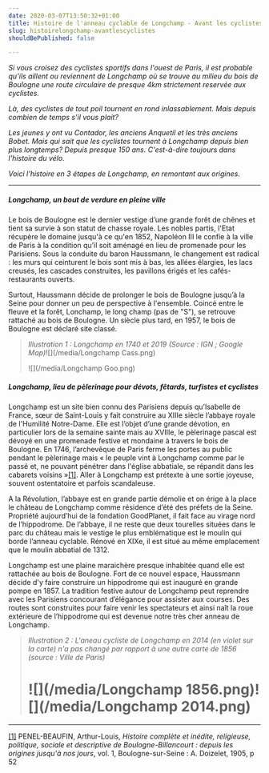 ```yaml
---
date: 2020-03-07T13:50:32+01:00
title: Histoire de l'anneau cyclable de Longchamp - Avant les cyclistes- 1/3
slug: histoirelongchamp-avantlescyclistes
shouldBePublished: false

---
```

_Si vous croisez des cyclistes sportifs dans l'ouest de Paris, il est probable qu’ils aillent ou reviennent de Longchamp où se trouve au milieu du bois de Boulogne une route circulaire de presque 4km strictement reservée aux cyclistes._

_Là, des cyclistes de tout poil tournent en rond inlassablement. Mais depuis combien de temps s'il vous plait?_

_Les jeunes y ont vu Contador, les anciens Anquetil et les très anciens Bobet. Mais qui sait que les cyclistes tournent à Longchamp depuis bien plus longtemps? Depuis presque 150 ans. C'est-à-dire toujours dans l'histoire du vélo._

_Voici l'histoire en 3 étapes de Longchamp, en remontant aux origines._

***

##### Longchamp, un bout de verdure en pleine ville

Le bois de Boulogne est le dernier vestige d’une grande forêt de chênes et tient sa survie à son statut de chasse royale. Les nobles partis, l'Etat récupère le domaine jusqu'à ce qu'en 1852, Napoléon III le confie à la ville de Paris à la condition qu’il soit aménagé en lieu de promenade pour les Parisiens. Sous la conduite du baron Haussmann, le changement est radical : les murs qui ceinturent le bois sont mis à bas, les allées élargies, les lacs creusés, les cascades construites, les pavillons érigés et les cafés-restaurants ouverts.

Surtout, Haussmann décide de prolonger le bois de Boulogne jusqu’à la Seine pour donner un peu de perspective à l'ensemble. Coincé entre le fleuve et la forêt, Lonchamp, le long champ (pas de "S"), se retrouve rattaché au bois de Boulogne. Un siècle plus tard, en 1957, le bois de Boulogne est déclaré site classé. 

> _Illustration 1 : Longchamp en 1740 et 2019 (Source : IGN ; Google Map)_![](/media/Longchamp Cass.png)
>
> ![](/media/Longchamp Goo.png)

##### Longchamp, lieu de pèlerinage pour dévots, fêtards, turfistes et cyclistes

Longchamp est un site bien connu des Parisiens depuis qu’Isabelle de France, sœur de Saint-Louis y fait construire au XIIIe siècle l’abbaye royale de l'Humilité Notre-Dame. Elle est l’objet d’une grande dévotion, en particulier lors de la semaine sainte mais au XVIIIe, le pèlerinage pascal est dévoyé en une promenade festive et mondaine à travers le bois de Boulogne. En 1746, l’archevêque de Paris ferme les portes au public pendant le pèlerinage mais « le peuple vint à Longchamp comme par le passé et, ne pouvant pénétrer dans l'église abbatiale, se répandit dans les cabarets voisins »[\[1\]](#_ftn1). Aller à Longchamp est prétexte à une sortie joyeuse, souvent ostentatoire et parfois scandaleuse.

A la Révolution, l’abbaye est en grande partie démolie et on érige à la place le château de Longchamp comme résidence d’été des préfets de la Seine. Propriété aujourd’hui de la fondation GoodPlanet, il fait face au virage nord de l’hippodrome. De l’abbaye, il ne reste que deux tourelles situées dans le parc du château mais le vestige le plus emblématique est le moulin qui borde l’anneau cyclable. Rénové en XIXe, il est situé au même emplacement que le moulin abbatial de 1312.

Longchamp est une plaine maraichère presque inhabitée quand elle est rattachée au bois de Boulogne. Fort de ce nouvel espace, Haussmann décide d'y faire construire un hippodrome qui est inauguré en grande pompe en 1857. La tradition festive autour de Longchamp peut reprendre avec les Parisiens concourant d’élégance pour assister aux courses. Des routes sont construites pour faire venir les spectateurs et ainsi naît la roue extérieure de l’hippodrome qui est devenue notre très cher anneau de Longchamp.

> _Illustration 2 : L'aneau cycliste de Longchamp en 2014 (en violet sur la carte) n'a pas changé par rapport à une autre carte de 1856 (source : Ville de Paris)_
>
> # ![](/media/Longchamp 1856.png)![](/media/Longchamp 2014.png)

***

[\[1\]](#_ftnref1) PENEL-BEAUFIN, Arthur-Louis, _Histoire complète et inédite, religieuse, politique, sociale et descriptive de Boulogne-Billancourt : depuis les origines jusqu'à nos jours_, vol. 1, Boulogne-sur-Seine : A. Doizelet, 1905, p 52